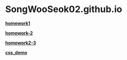# SongWooSeok02.github.io

[Image]: https://pds.joongang.co.kr/news/component/htmlphoto_mmdata/202210/01/09715a89-f30f-4689-ab64-06bb58037b09.jpg "이미지입니다!"
[**homework1**](https://SongWooSeok02.github.io/homework2-1.html)

[**homework-2**](https://SongWooSeok02.github.io/homework2-2.html)

[**homework2-3**](https://SongWooSeok02.github.io/homework2-3.html)

[**css_demo**](https://SongWooSeok02.github.io/css_demo.html)
